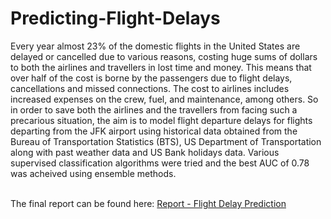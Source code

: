 # Predicting-Flight-Delays
Every year almost 23% of the domestic flights in the United States are delayed or cancelled due to various reasons, costing huge sums of dollars to both the airlines and travellers in lost time and money. This means that over half of the cost is borne by the passengers due to flight delays, cancellations and missed connections. The cost to airlines includes increased expenses on the crew, fuel, and maintenance, among others. So in order to save both the airlines and the travellers from facing such a precarious situation, the aim is to model flight departure delays for flights departing from the JFK airport using historical data obtained from the Bureau of Transportation Statistics (BTS), US Department of Transportation along with past weather data and US Bank holidays data. Various supervised classification algorithms were tried and the best AUC of 0.78 was acheived using ensemble methods.<br><br>

The final report can be found here: <a href = 'https://drive.google.com/file/d/1QHrNCmo5U8tUgjZoCJ_dWOsYB_lZBXOU/view?usp=sharing' target="_blank">Report - Flight Delay Prediction</a>